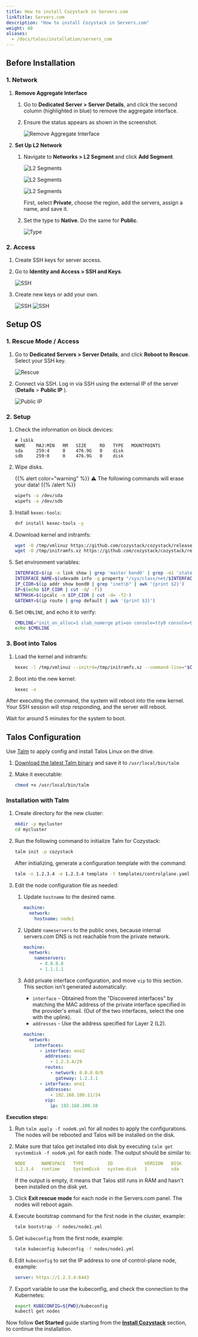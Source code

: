 ```yaml
---
title: How to install Cozystack in Servers.com
linkTitle: Servers.com
description: "How to install Cozystack in Servers.com"
weight: 40
aliases:
  - /docs/talos/installation/servers_com
---
```


## Before Installation

### 1. Network

1.  **Remove Aggregate Interface**

    1.  Go to **Dedicated Server > Server Details**, and click the second column (highlighted in blue) to remove the aggregate interface.

    1.  Ensure the status appears as shown in the screenshot.

        ![Remove Aggregate Interface](img/remove_aggregate_interface.png)

1.  **Set Up L2 Network**

    1.  Navigate to **Networks > L2 Segment** and click **Add Segment**.

        ![L2 Segments](img/l2_segments1.png)

        ![L2 Segments](img/l2_segments2.png)

        ![L2 Segments](img/l2_segments3.png)

        First, select **Private**, choose the region, add the servers, assign a name, and save it.

    1.  Set the type to **Native**.
        Do the same for **Public**.

        ![Type](img/type_native.png)

### 2. Access

1.  Create SSH keys for server access.

1.  Go to **Identity and Access > SSH and Keys**.

    ![SSH](img/ssh_gpg_keys1.png)

1.  Create new keys or add your own.

    ![SSH](img/ssh_gpg_keys2.png)
    ![SSH](img/ssh_gpg_keys3.png)

## Setup OS

### 1. Rescue Mode / Access

1.  Go to **Dedicated Servers > Server Details**, and click **Reboot to Rescue**. Select your SSH key.

    ![Rescue](img/rescue.png)

1.  Connect via SSH. Log in via SSH using the external IP of the server (**Details** > **Public IP** ).

    ![Public IP](img/public_ip.png)

### 2. Setup

1.  Check the information on block devices:

    ```console
    # lsblk
    NAME    MAJ:MIN   RM   SIZE     RO   TYPE   MOUNTPOINTS
    sda     259:4     0    476.9G   0    disk
    sdb     259:0     0    476.9G   0    disk
    ```

1.  Wipe disks.

    {{% alert color="warning" %}}
    :warning: The following commands will erase your data!
    {{% /alert %}}

    ```bash
    wipefs -a /dev/sda
    wipefs -a /dev/sdb
    ```

1.  Install `kexec-tools`:

    ```bash
    dnf install kexec-tools -y
    ```

1.  Download kernel and initramfs:

    ```bash
    wget -O /tmp/vmlinuz https://github.com/cozystack/cozystack/releases/latest/download/kernel-amd64
    wget -O /tmp/initramfs.xz https://github.com/cozystack/cozystack/releases/latest/download/initramfs-metal-amd64.xz
    ```

1.  Set environment variables:

    ```bash
    INTERFACE=$(ip -o link show | grep 'master bond0' | grep -m1 'state UP' | awk -F': ' '{print $2}')
    INTERFACE_NAME=$(udevadm info -q property "/sys/class/net/$INTERFACE" | grep "ID_NET_NAME_ONBOARD=" | cut -d'=' -f2)
    IP_CIDR=$(ip addr show bond0 | grep "inet\b" | awk '{print $2}')
    IP=$(echo $IP_CIDR | cut -d/ -f1)
    NETMASK=$(ipcalc -m $IP_CIDR | cut -d= -f2-)
    GATEWAY=$(ip route | grep default | awk '{print $3}')
    ```

1.  Set `CMDLINE`, and echo it to verify:

    ```bash
    CMDLINE="init_on_alloc=1 slab_nomerge pti=on console=tty0 console=ttyS0 printk.devkmsg=on talos.platform=metal ip=${IP}::${GATEWAY}:${NETMASK}::${INTERFACE_NAME}:::::"
    echo $CMDLINE
    ```

### 3. Boot into Talos

1.  Load the kernel and initramfs:

    ```bash
    kexec -l /tmp/vmlinuz --initrd=/tmp/initramfs.xz --command-line="$CMDLINE"
    ```

1.  Boot into the new kernel:

    ```bash
    kexec -e
    ```

After executing the command, the system will reboot into the new kernel.
Your SSH session will stop responding, and the server will reboot.

Wait for around 5 minutes for the system to boot.

## Talos Configuration

Use [Talm](https://github.com/cozystack/talm) to apply config and install Talos Linux on the drive.

1. [Download the latest Talm binary](https://github.com/cozystack/talm/releases/latest) and save it to `/usr/local/bin/talm`

1. Make it executable:

   ```bash
   chmod +x /usr/local/bin/talm
   ```

### Installation with Talm

1. Create directory for the new cluster:

   ```bash
   mkdir -p mycluster
   cd mycluster
   ```

1. Run the following command to initialize Talm for Cozystack:

   ```bash
   talm init -p cozystack
   ```

   After initializing, generate a configuration template with the command:

   ```bash
   talm -n 1.2.3.4 -e 1.2.3.4 template -t templates/controlplane.yaml -i > nodes/nodeN.yaml
   ```

1. Edit the node configuration file as needed:

   1.  Update `hostname` to the desired name.
       ```yaml
       machine:
         network:
           hostname: node1
       ```

   1.  Update `nameservers` to the public ones, because internal servers.com DNS is not reachable from the private network.
       ```yaml
       machine:
         network:
           nameservers:
             - 8.8.8.8
             - 1.1.1.1
       ```

   1.  Add private interface configuration, and move `vip` to this section. This section isn’t generated automatically:
       -   `interface` - Obtained from the "Discovered interfaces" by matching the MAC address of the private interface specified in the provider's email.
           (Out of the two interfaces, select the one with the uplink).
       -   `addresses` - Use the address specified for Layer 2 (L2).

       ```yaml
       machine:
         network:
           interfaces:
             - interface: eno2
               addresses:
                 - 1.2.3.4/29
               routes:
                 - network: 0.0.0.0/0
                   gateway: 1.2.3.1
             - interface: eno1
               addresses:
                 - 192.168.100.11/24
               vip:
                 ip: 192.168.100.10
       ```

**Execution steps:**

1.   Run `talm apply -f nodeN.yml` for all nodes to apply the configurations. The nodes will be rebooted and Talos will be installed on the disk.

1.   Make sure that talos get installed into disk by executing `talm get systemdisk -f nodeN.yml` for each node. The output should be similar to:
     ```yaml
     NODE      NAMESPACE   TYPE         ID            VERSION   DISK
     1.2.3.4   runtime     SystemDisk   system-disk   1         sda
     ```

     If the output is empty, it means that Talos still runs in RAM and hasn't been installed on the disk yet.
1.   Click **Exit rescue mode** for each node in the Servers.com panel. The nodes will reboot again.

1.   Execute bootstrap command for the first node in the cluster, example:
     ```bash
     talm bootstrap -f nodes/node1.yml
     ```

1.   Get `kubeconfig` from the first node, example:
     ```bash
     talm kubeconfig kubeconfig -f nodes/node1.yml
     ```

1.   Edit `kubeconfig` to set the IP address to one of control-plane node, example:
     ```yaml
     server: https://1.2.3.4:6443
     ```

1.   Export variable to use the kubeconfig, and check the connection to the Kubernetes:
     ```bash
     export KUBECONFIG=${PWD}/kubeconfig
     kubectl get nodes
     ```

Now follow **Get Started** guide starting from the [**Install Cozystack**](/docs/getting-started/first-deployment/#install-cozystack) section, to continue the installation.
